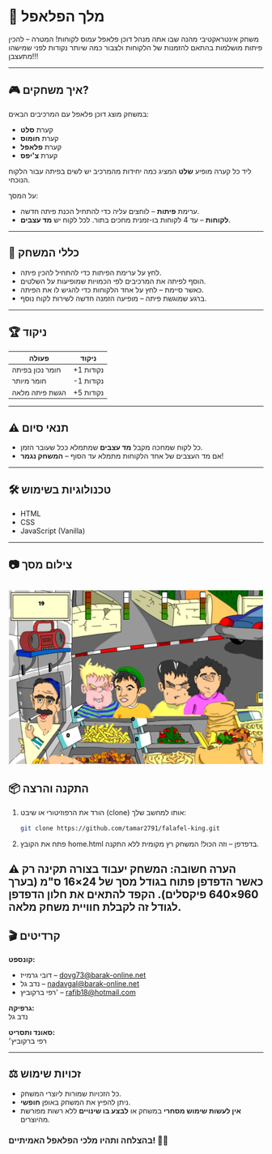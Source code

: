 # 👑 מלך הפלאפל

משחק אינטראקטיבי מהנה שבו אתה מנהל דוכן פלאפל עמוס לקוחות!
המטרה – להכין פיתות מושלמות בהתאם להזמנות של הלקוחות ולצבור כמה שיותר נקודות לפני שמישהו מתעצבן!!!

---

## 🎮 איך משחקים?

במשחק מוצג דוכן פלאפל עם המרכיבים הבאים:
- קערת **סלט**
- קערת **חומוס**
- קערת **פלאפל**
- קערת **צ'יפס**

ליד כל קערה מופיע **שלט** המציג כמה יחידות מהמרכיב יש לשים בפיתה עבור הלקוח הנוכחי.

על המסך:
- ערימת **פיתות** – לוחצים עליה כדי להתחיל הכנת פיתה חדשה.
- **לקוחות** – עד 4 לקוחות בו-זמנית מחכים בתור. לכל לקוח יש **מד עצבים**.

---

## 🧠 כללי המשחק

- לחץ על ערימת הפיתות כדי להתחיל להכין פיתה.
- הוסף לפיתה את המרכיבים לפי הכמויות שמופיעות על השלטים.
- כאשר סיימת – לחץ על אחד הלקוחות כדי להגיש לו את הפיתה.
- ברגע שמוגשת פיתה – מופיעה הזמנה חדשה לשירות לקוח נוסף.

---

## 🏆 ניקוד

| פעולה                     | ניקוד        |
|--------------------------|-------------|
| חומר נכון בפיתה          | +1 נקודות   |
| חומר מיותר               | -1 נקודות   |
| הגשת פיתה מלאה           | +5 נקודות   |

---

## ⚠️ תנאי סיום

- כל לקוח שמחכה מקבל **מד עצבים** שמתמלא ככל שעובר הזמן.
- אם מד העצבים של אחד הלקוחות מתמלא עד הסוף – **המשחק נגמר**!

---

## 🛠️ טכנולוגיות בשימוש

- HTML
- CSS
- JavaScript (Vanilla)

---

## 📷 צילום מסך


![צילום מסך של המשחק](screenshot.png)
---

## 📦 התקנה והרצה

1. הורד את הרפוזיטורי או שיבט (clone) אותו למחשב שלך:
   ```bash
   git clone https://github.com/tamar2791/falafel-king.git
   ```
2. פתח את הקובץ home.html בדפדפן – וזה הכול! המשחק רץ מקומית ללא התקנה.

⚠️ הערה חשובה: המשחק יעבוד בצורה תקינה רק כאשר הדפדפן פתוח בגודל מסך של 24×16 ס"מ (בערך 960×640 פיקסלים). הקפד להתאים את חלון הדפדפן לגודל זה לקבלת חוויית משחק מלאה.
---
## 🎬 קרדיטים

**קונספט:**
- דובי גרמייז – [dovg73@barak-online.net](mailto:dovg73@barak-online.net)  
- נדב גל – [nadavgal@barak-online.net](mailto:nadavgal@barak-online.net)  
- רפי ברקוביץ' – [rafib18@hotmail.com](mailto:rafib18@hotmail.com)  

**גרפיקה:**  
נדב גל

**סאונד ותסריט:**  
רפי ברקוביץ׳

---

## ⚖️ זכויות שימוש

- כל הזכויות שמורות ליוצרי המשחק.
- ניתן להפיץ את המשחק באופן **חופשי**.
- **אין לעשות שימוש מסחרי** במשחק או **לבצע בו שינויים** ללא רשות מפורשת מהיוצרים.
  
### בהצלחה ותהיו מלכי הפלאפל האמיתיים! 🌯👑
#
